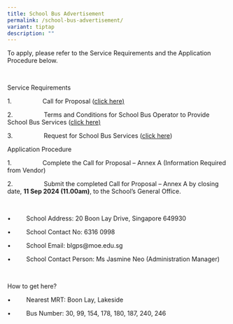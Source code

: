 ```yaml
---
title: School Bus Advertisement
permalink: /school-bus-advertisement/
variant: tiptap
description: ""
---
```

<p>To apply, please refer to the Service Requirements and the Application
Procedure below.</p>
<p>&nbsp;</p>
<p>Service Requirements</p>
<p>1.&nbsp;&nbsp;&nbsp;&nbsp;&nbsp;&nbsp;&nbsp;&nbsp;&nbsp;&nbsp;&nbsp;&nbsp;&nbsp;&nbsp;&nbsp;&nbsp;&nbsp;
Call for Proposal (<a href="/files/call_for_proposal.pdf" rel="noopener nofollow" target="_blank">click here)</a>
</p>
<p></p>
<p>2.&nbsp;&nbsp;&nbsp;&nbsp;&nbsp;&nbsp;&nbsp;&nbsp;&nbsp;&nbsp;&nbsp;&nbsp;&nbsp;&nbsp;&nbsp;&nbsp;&nbsp;
Terms and Conditions for School Bus Operator to Provide School Bus Services
(<a href="/files/annex_b.pdf" rel="noopener nofollow" target="_blank">click here)</a>
</p>
<p></p>
<p>3.&nbsp;&nbsp;&nbsp;&nbsp;&nbsp;&nbsp;&nbsp;&nbsp;&nbsp;&nbsp;&nbsp;&nbsp;&nbsp;&nbsp;&nbsp;&nbsp;&nbsp;
Request for School Bus Services (<a href="https://for.edu.sg/annexa1" rel="noopener nofollow" target="_blank">click here</a>)</p>
<p></p>
<p>Application Procedure</p>
<p>1.&nbsp;&nbsp;&nbsp;&nbsp;&nbsp;&nbsp;&nbsp;&nbsp;&nbsp;&nbsp;&nbsp;&nbsp;&nbsp;&nbsp;&nbsp;&nbsp;&nbsp;
Complete the Call for Proposal – Annex A (Information Required from Vendor)</p>
<p></p>
<p>2.&nbsp;&nbsp;&nbsp;&nbsp;&nbsp;&nbsp;&nbsp;&nbsp;&nbsp;&nbsp;&nbsp;&nbsp;&nbsp;&nbsp;&nbsp;&nbsp;&nbsp;
Submit the completed Call for Proposal – Annex A by closing date, <strong>11 Sep 2024 (11.00am)</strong>,
to the School’s General Office.</p>
<p>&nbsp;</p>
<p>•&nbsp;&nbsp;&nbsp;&nbsp;&nbsp;&nbsp;&nbsp;&nbsp; School Address: 20 Boon
Lay Drive, Singapore 649930</p>
<p>•&nbsp;&nbsp;&nbsp;&nbsp;&nbsp;&nbsp;&nbsp;&nbsp; School Contact No: 6316
0998</p>
<p>•&nbsp;&nbsp;&nbsp;&nbsp;&nbsp;&nbsp;&nbsp;&nbsp; School Email: <a rel="noopener noreferrer nofollow" target="_blank">blgps@moe.edu.sg</a>
</p>
<p>•&nbsp;&nbsp;&nbsp;&nbsp;&nbsp;&nbsp;&nbsp;&nbsp; School Contact Person:
Ms Jasmine Neo (Administration Manager)</p>
<p>&nbsp;</p>
<p>How to get here?</p>
<p>•&nbsp;&nbsp;&nbsp;&nbsp;&nbsp;&nbsp;&nbsp;&nbsp; Nearest MRT: Boon Lay,
Lakeside</p>
<p>•&nbsp;&nbsp;&nbsp;&nbsp;&nbsp;&nbsp;&nbsp;&nbsp; Bus Number: 30, 99,
154, 178, 180, 187, 240, 246</p>
<p>&nbsp;</p>